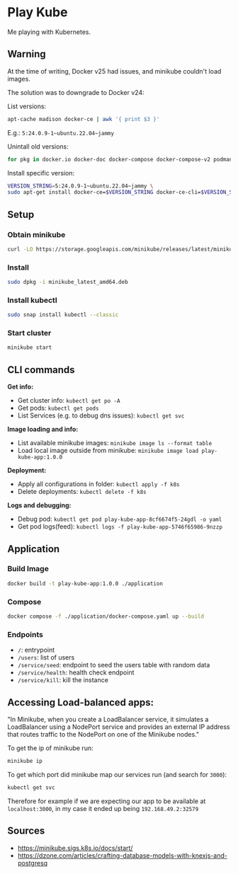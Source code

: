# Play Kube

Me playing with Kubernetes.

## Warning

At the time of writing, Docker v25 had issues, and minikube couldn't load images.

The solution was to downgrade to Docker v24:

List versions:

```bash
apt-cache madison docker-ce | awk '{ print $3 }'
````

E.g.: `5:24.0.9-1~ubuntu.22.04~jammy`

Unintall old versions:

```bash
for pkg in docker.io docker-doc docker-compose docker-compose-v2 podman-docker containerd runc; do sudo apt-get remove $pkg; done
```

Install specific version:

```bash
VERSION_STRING=5:24.0.9-1~ubuntu.22.04~jammy \
sudo apt-get install docker-ce=$VERSION_STRING docker-ce-cli=$VERSION_STRING containerd.io docker-buildx-plugin docker-compose-plugin
```

## Setup

### Obtain minikube

```bash
curl -LO https://storage.googleapis.com/minikube/releases/latest/minikube_latest_amd64.deb
```

### Install

```bash
sudo dpkg -i minikube_latest_amd64.deb
```

### Install kubectl

```bash
sudo snap install kubectl --classic
```

### Start cluster

```bash
minikube start
```

## CLI commands

**Get info:**

- Get cluster info: `kubectl get po -A`
- Get pods: `kubectl get pods`
- List Services (e.g. to debug dns issues): `kubectl get svc`

**Image loading and info:**

- List available minikube images: `minikube image ls --format table`
- Load local image outside from minikube: `minikube image load play-kube-app:1.0.0`

**Deployment:**

- Apply all configurations in folder: `kubectl apply -f k8s`
- Delete deployments: `kubectl delete -f k8s`

**Logs and debugging:**

- Debug pod: `kubectl get pod play-kube-app-8cf6674f5-24gdl -o yaml`
- Get pod logs(feed): `kubectl logs -f play-kube-app-5746f65986-9nzzp`

## Application

### Build Image

```bash
docker build -t play-kube-app:1.0.0 ./application
```

### Compose

```bash
docker compose -f ./application/docker-compose.yaml up --build
```

### Endpoints

- `/`: entrypoint
- `/users`: list of users
- `/service/seed`: endpoint to seed the users table with random data
- `/service/health`: health check endpoint
- `/service/kill`: kill the instance

## Accessing Load-balanced apps:

"In Minikube, when you create a LoadBalancer service, it simulates a LoadBalancer using a NodePort service and provides an external IP address that routes traffic to the NodePort on one of the Minikube nodes."

To get the ip of minikube run:

```bash
minikube ip
```

To get which port did minikube map our services run (and search for `3000`):

```bash
kubectl get svc
```

Therefore for example if we are expecting our app to be available at `localhost:3000`, in
my case it ended up being `192.168.49.2:32579`

## Sources

- https://minikube.sigs.k8s.io/docs/start/
- https://dzone.com/articles/crafting-database-models-with-knexjs-and-postgresq
